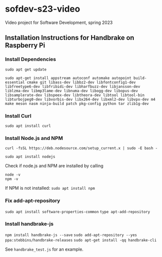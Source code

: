 # sofdev-s23-video
Video project for Software Development, spring 2023

## Installation Instructions for Handbrake on Raspberry Pi


### Install Dependencies
`sudo apt get update`

```
sudo apt-get install appstream autoconf automake autopoint build-essential cmake git libass-dev libbz2-dev libfontconfig1-dev libfreetype6-dev libfribidi-dev libharfbuzz-dev libjansson-dev liblzma-dev libmp3lame-dev libnuma-dev libogg-dev libopus-dev libsamplerate-dev libspeex-dev libtheora-dev libtool libtool-bin libturbojpeg0-dev libvorbis-dev libx264-dev libxml2-dev libvpx-dev m4 make meson nasm ninja-build patch pkg-config python tar zlib1g-dev
```

### Install Curl
`sudo apt install curl`

### Install Node.js and NPM
```
curl -fsSL https://deb.nodesource.com/setup_current.x | sudo -E bash -
```
```
sudo apt install nodejs
```
Check if node.js and NPM are installed by calling
```
node -v
npm -v
```
If NPM is not installed:
`sudo apt install npm`

### Fix add-apt-repository
`sudo apt install software-properties-common`
`type apt-add-repository`

### Install handbrake-js
`npm install handbrake-js --save`
`sudo add-apt-repository --yes ppa:stebbins/handbrake-releases`
`sudo apt-get install -qq handbrake-cli`

See `handbrake_test.js` for an example.
